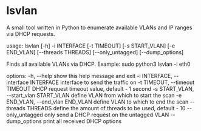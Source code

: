 # lsvlan
A small tool written in Python to enumerate available VLANs and IP ranges via DHCP requests.

usage: lsvlan [-h] -i INTERFACE [-t TIMEOUT] [-s START_VLAN] [-e END_VLAN] [--threads THREADS] [--only_untagged] [--dump_options]

Finds all available VLANs via DHCP. Example: sudo python3 lsvlan -i eth0

options:
  -h, --help            show this help message and exit
  -i INTERFACE, --interface INTERFACE
                        interface to send the traffic on
  -t TIMEOUT, --timeout TIMEOUT
                        DHCP request timeout value, default - 1 second
  -s START_VLAN, --start_vlan START_VLAN
                        define VLAN from which to start the scan
  -e END_VLAN, --end_vlan END_VLAN
                        define VLAN to which to end the scan
  --threads THREADS     define the amount of threads to be used, default - 10
  --only_untagged       only send a DHCP request on the untagged VLAN
  --dump_options        print all received DHCP options
